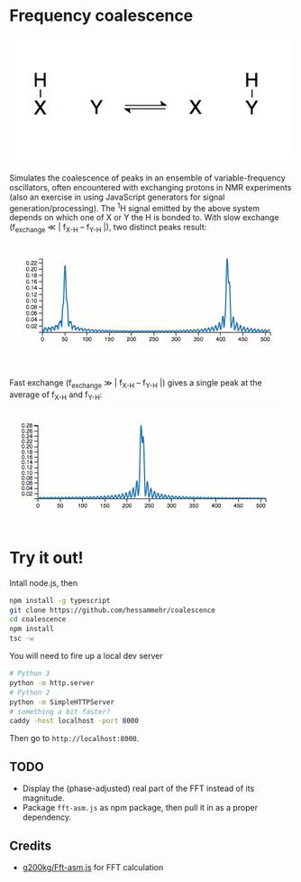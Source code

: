 # Frequency coalescence
![X-H + Y <-> X + Y-H](exchange.png)

Simulates the coalescence of peaks in an ensemble of variable-frequency oscillators, often encountered with exchanging protons in NMR experiments (also an exercise in using JavaScript generators for signal generation/processing).
The <sup>1</sup>H signal emitted by the above system depends on which one of X or Y the H is bonded to. With slow exchange (f<sub>exchange</sub> ≪ | f<sub>X-H</sub> – f<sub>Y-H</sub> |), two distinct peaks result:

![slow exchange spectrum](slow.png)

Fast exchange (f<sub>exchange</sub> ≫ | f<sub>X-H</sub> – f<sub>Y-H</sub> |) gives a single peak at the average of f<sub>X-H</sub> and f<sub>Y-H</sub>:

![slow exchange spectrum](fast.png)

# Try it out!
Intall node.js, then

```bash
npm install -g typescript
git clone https://github.com/hessammehr/coalescence
cd coalescence
npm install
tsc -w
```

You will need to fire up a local dev server
```bash
# Python 3
python -m http.server
# Python 2
python -m SimpleHTTPServer
# something a bit faster?
caddy -host localhost -port 8000
```

Then go to `http://localhost:8000`.
## TODO
- Display the (phase-adjusted) real part of the FFT instead of its magnitude.
- Package `fft-asm.js` as npm package, then pull it in as a proper dependency.

## Credits
- [g200kg/Fft-asm.js](https://github.com/g200kg/Fft-asm.js) for FFT calculation
